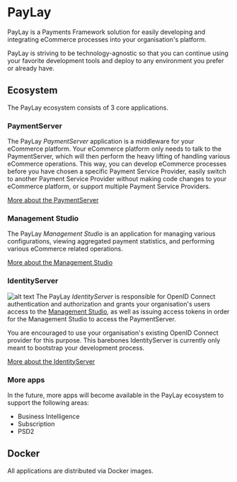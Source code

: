 PayLay
======
PayLay is a Payments Framework solution for easily developing and integrating eCommerce processes into your organisation's platform.

PayLay is striving to be technology-agnostic so that you can continue using your favorite development tools and deploy to any environment you prefer or already have.

## Ecosystem
The PayLay ecosystem consists of 3 core applications.

### PaymentServer
The PayLay _PaymentServer_ application is a middleware for your eCommerce platform. Your eCommerce platform only needs to talk to the PaymentServer, which will then perform the heavy lifting of handling various eCommerce operations. This way, you can develop eCommerce processes before you have chosen a specific Payment Service Provider, easily switch to another Payment Service Provider without making code changes to your eCommerce platform, or support multiple Payment Service Providers.

[More about the PaymentServer](PaymentServer.md)

### Management Studio
The PayLay _Management Studio_ is an application for managing various configurations, viewing aggregated payment statistics, and performing various eCommerce related operations.

[More about the Management Studio](ManagementStudio.md)

### IdentityServer
![alt text](http://wiki.openid.net/f/openid-logo-wordmark.png "OpenID Connect logo")
The PayLay _IdentityServer_ is responsible for OpenID Connect authentication and authorization and grants your organisation's users access to the [Management Studio](ManagementStudio.md), as well as issuing access tokens in order for the Management Studio to access the PaymentServer.

You are encouraged to use your organisation's existing OpenID Connect provider for this purpose.
This barebones IdentityServer is currently only meant to bootstrap your development process.

[More about the IdentityServer](IdentityServer.md)

### More apps
In the future, more apps will become available in the PayLay ecosystem to support the following areas:
- Business Intelligence
- Subscription
- PSD2

## Docker
All applications are distributed via Docker images.

